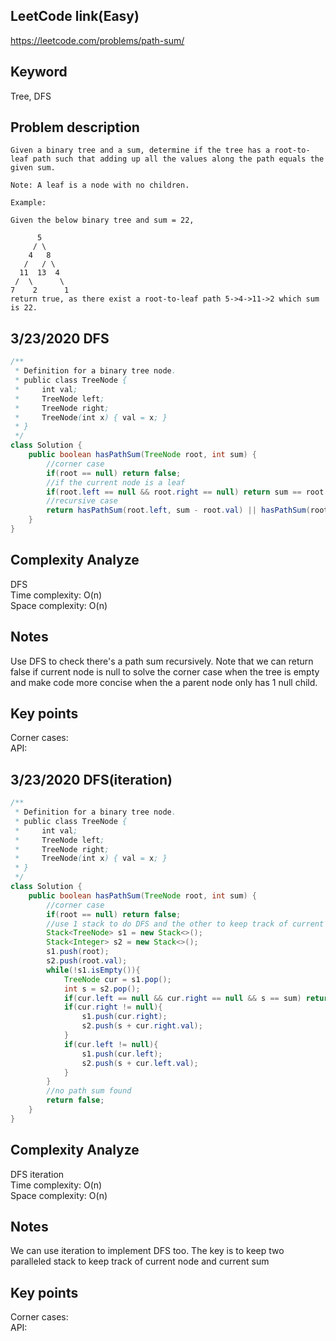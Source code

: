 ## LeetCode link(Easy)
https://leetcode.com/problems/path-sum/

## Keyword
Tree, DFS

## Problem description
```
Given a binary tree and a sum, determine if the tree has a root-to-leaf path such that adding up all the values along the path equals the given sum.

Note: A leaf is a node with no children.

Example:

Given the below binary tree and sum = 22,

      5
     / \
    4   8
   /   / \
  11  13  4
 /  \      \
7    2      1
return true, as there exist a root-to-leaf path 5->4->11->2 which sum is 22.
```
## 3/23/2020 DFS

```java
/**
 * Definition for a binary tree node.
 * public class TreeNode {
 *     int val;
 *     TreeNode left;
 *     TreeNode right;
 *     TreeNode(int x) { val = x; }
 * }
 */
class Solution {
    public boolean hasPathSum(TreeNode root, int sum) {
        //corner case
        if(root == null) return false;
        //if the current node is a leaf
        if(root.left == null && root.right == null) return sum == root.val;
        //recursive case
        return hasPathSum(root.left, sum - root.val) || hasPathSum(root.right, sum - root.val);
    }
}
```

## Complexity Analyze
DFS\
Time complexity: O(n) \
Space complexity: O(n)

## Notes
Use DFS to check there's a path sum recursively. Note that we can return false if current node is null to solve the corner case when the tree is empty and make code more concise when the a parent node only has 1 null child.

## Key points
Corner cases:\
API:

## 3/23/2020 DFS(iteration)

```java
/**
 * Definition for a binary tree node.
 * public class TreeNode {
 *     int val;
 *     TreeNode left;
 *     TreeNode right;
 *     TreeNode(int x) { val = x; }
 * }
 */
class Solution {
    public boolean hasPathSum(TreeNode root, int sum) {
        //corner case
        if(root == null) return false;
        //use 1 stack to do DFS and the other to keep track of current sum
        Stack<TreeNode> s1 = new Stack<>();
        Stack<Integer> s2 = new Stack<>();
        s1.push(root);
        s2.push(root.val);
        while(!s1.isEmpty()){
            TreeNode cur = s1.pop();
            int s = s2.pop();
            if(cur.left == null && cur.right == null && s == sum) return true;
            if(cur.right != null){
                s1.push(cur.right);
                s2.push(s + cur.right.val);
            }
            if(cur.left != null){
                s1.push(cur.left);
                s2.push(s + cur.left.val);
            }
        }
        //no path sum found
        return false;
    }
}
```

## Complexity Analyze
DFS iteration\
Time complexity: O(n)\
Space complexity: O(n)

## Notes
We can use iteration to implement DFS too. The key is to keep two paralleled stack to keep track of current node and current sum

## Key points
Corner cases:\
API: